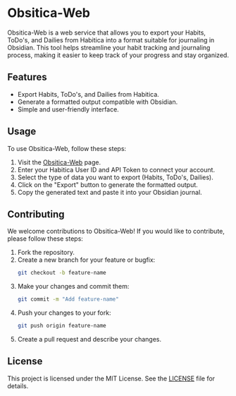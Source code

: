 # Obsitica-Web

Obsitica-Web is a web service that allows you to export your Habits, ToDo's, and Dailies from Habitica into a format suitable for journaling in Obsidian. This tool helps streamline your habit tracking and journaling process, making it easier to keep track of your progress and stay organized.

## Features
- Export Habits, ToDo's, and Dailies from Habitica.
- Generate a formatted output compatible with Obsidian.
- Simple and user-friendly interface.

## Usage
To use Obsitica-Web, follow these steps:

1. Visit the [Obsitica-Web](https://dotmavriq.github.io/obsitica-web/) page.
2. Enter your Habitica User ID and API Token to connect your account.
3. Select the type of data you want to export (Habits, ToDo's, Dailies).
4. Click on the "Export" button to generate the formatted output.
5. Copy the generated text and paste it into your Obsidian journal.

## Contributing
We welcome contributions to Obsitica-Web! If you would like to contribute, please follow these steps:

1. Fork the repository.
2. Create a new branch for your feature or bugfix:
    ```bash
    git checkout -b feature-name
    ```
3. Make your changes and commit them:
    ```bash
    git commit -m "Add feature-name"
    ```
4. Push your changes to your fork:
    ```bash
    git push origin feature-name
    ```
5. Create a pull request and describe your changes.

## License
This project is licensed under the MIT License. See the [LICENSE](LICENSE) file for details.
